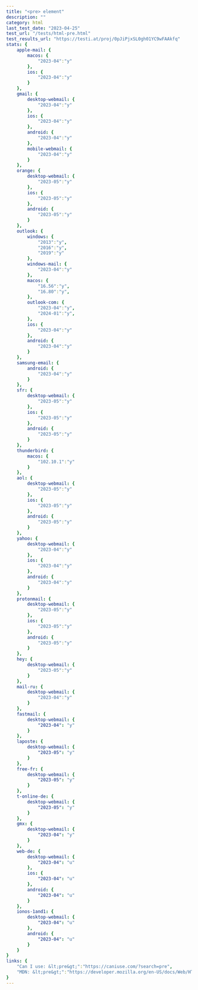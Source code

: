 ```yaml
---
title: "<pre> element"
description: ""
category: html
last_test_date: "2023-04-25"
test_url: "/tests/html-pre.html"
test_results_url: "https://testi.at/proj/0pJiPjxSL0gh01YC9wFAAkfq"
stats: {
    apple-mail: {
        macos: {
            "2023-04":"y"
        },
        ios: {
            "2023-04":"y"
        }
    },
    gmail: {
        desktop-webmail: {
            "2023-04":"y"
        },
        ios: {
            "2023-04":"y"
        },
        android: {
            "2023-04":"y"
        },
        mobile-webmail: {
            "2023-04":"y"
        }
    },
    orange: {
        desktop-webmail: {
            "2023-05":"y"
        },
        ios: {
            "2023-05":"y"
        },
        android: {
            "2023-05":"y"
        }
    },
    outlook: {
        windows: {
            "2013":"y",
            "2016":"y",
            "2019":"y"
        },
        windows-mail: {
            "2023-04":"y"
        },
        macos: {
            "16.56":"y",
            "16.80":"y",
        },
        outlook-com: {
            "2023-04":"y",
            "2024-01":"y",
        },
        ios: {
            "2023-04":"y"
        },
        android: {
            "2023-04":"y"
        }
    },
    samsung-email: {
        android: {
            "2023-04":"y"
        }
    },
    sfr: {
        desktop-webmail: {
            "2023-05":"y"
        },
        ios: {
            "2023-05":"y"
        },
        android: {
            "2023-05":"y"
        }
    },
    thunderbird: {
        macos: {
            "102.10.1":"y"
        }
    },
    aol: {
        desktop-webmail: {
            "2023-05":"y"
        },
        ios: {
            "2023-05":"y"
        },
        android: {
            "2023-05":"y"
        }
    },
    yahoo: {
        desktop-webmail: {
            "2023-04":"y"
        },
        ios: {
            "2023-04":"y"
        },
        android: {
            "2023-04":"y"
        }
    },
    protonmail: {
        desktop-webmail: {
            "2023-05":"y"
        },
        ios: {
            "2023-05":"y"
        },
        android: {
            "2023-05":"y"
        }
    },
    hey: {
        desktop-webmail: {
            "2023-05":"y"
        }
    },
    mail-ru: {
        desktop-webmail: {
            "2023-04":"y"
        }
    },
    fastmail: {
        desktop-webmail: {
            "2023-04": "y"
        }
    },
    laposte: {
        desktop-webmail: {
            "2023-05": "y"
        }
    },
    free-fr: {
        desktop-webmail: {
            "2023-05": "y"
        }
    },
    t-online-de: {
        desktop-webmail: {
            "2023-05": "y"
        }
    },
    gmx: {
        desktop-webmail: {
            "2023-04": "y"
        }
    },
    web-de: {
        desktop-webmail: {
            "2023-04": "u"
        },
        ios: {
            "2023-04": "u"
        },
        android: {
            "2023-04": "u"
        }
    },
    ionos-1and1: {
        desktop-webmail: {
            "2023-04": "u"
        },
        android: {
            "2023-04": "u"
        }
    }
}
links: {
    "Can I use: &lt;pre&gt;":"https://caniuse.com/?search=pre",
    "MDN: &lt;pre&gt;":"https://developer.mozilla.org/en-US/docs/Web/HTML/Element/pre"
}
---
```

